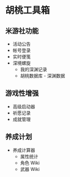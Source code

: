 # 胡桃工具箱

## 米游社功能

- 活动公告
- 帐号登录
- 实时便笺
- 深境螺旋
    - 我的深渊记录
    - 胡桃数据库 - 深渊数据   

## 游戏性增强

- 高级启动器
- 祈愿记录
- 成就管理

## 养成计划

- 养成计算器
    - 属性统计
    - 角色 Wiki
    - 武器 Wiki
